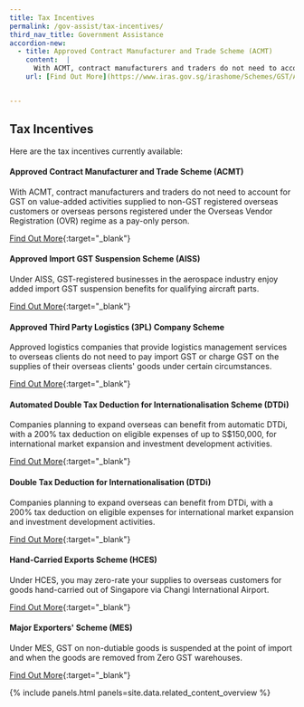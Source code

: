 ```yaml
---
title: Tax Incentives
permalink: /gov-assist/tax-incentives/
third_nav_title: Government Assistance
accordion-new:
  - title: Approved Contract Manufacturer and Trade Scheme (ACMT)
    content:  |
      With ACMT, contract manufacturers and traders do not need to account for GST on value-added activities supplied to non-GST registered overseas customers or overseas persons registered under the Overseas Vendor Registration (OVR) regime as a pay-only person.
    url: [Find Out More](https://www.iras.gov.sg/irashome/Schemes/GST/Approved-Contract-Manufacturer-and-Trader--ACMT--Scheme/){:target="_blank"}


---
```


## Tax Incentives

Here are the tax incentives currently available:

#### Approved Contract Manufacturer and Trade Scheme (ACMT)

With ACMT, contract manufacturers and traders do not need to account for GST on value-added activities supplied to non-GST registered overseas customers or overseas persons registered under the Overseas Vendor Registration (OVR) regime as a pay-only person.

[Find Out More](https://www.iras.gov.sg/irashome/Schemes/GST/Approved-Contract-Manufacturer-and-Trader--ACMT--Scheme/){:target="_blank"}

#### Approved Import GST Suspension Scheme (AISS)

Under AISS, GST-registered businesses in the aerospace industry enjoy added import GST suspension benefits for qualifying aircraft parts.

[Find Out More](https://www.iras.gov.sg/irashome/Schemes/GST/Approved-Import-GST-Suspension-Scheme--AISS-/){:target="_blank"}

#### Approved Third Party Logistics (3PL) Company Scheme

Approved logistics companies that provide logistics management services to overseas clients do not need to pay import GST or charge GST on the supplies of their overseas clients' goods under certain circumstances.

[Find Out More](https://www.iras.gov.sg/IRASHome/Schemes/GST/Approved-Third-Party-Logistics--3PL--Company-Scheme/){:target="_blank"}

#### Automated Double Tax Deduction for Internationalisation Scheme (DTDi)

Companies planning to expand overseas can benefit from automatic DTDi, with a 200% tax deduction on eligible expenses of up to S$150,000, for international market expansion and investment development activities.

[Find Out More](https://www.iras.gov.sg/irashome/Schemes/Businesses/Double-Tax-Deduction-for-Internationalisation-Scheme/){:target="_blank"}

#### Double Tax Deduction for Internationalisation (DTDi)

Companies planning to expand overseas can benefit from DTDi, with a 200% tax deduction on eligible expenses for international market expansion and investment development activities.

[Find Out More](https://www.enterprisesg.gov.sg/financial-assistance/tax-incentives/tax-incentives/double-tax-deduction-for-internationalisation){:target="_blank"}

#### Hand-Carried Exports Scheme (HCES)

Under HCES, you may zero-rate your supplies to overseas customers for goods hand-carried out of Singapore via Changi International Airport.

[Find Out More](https://www.iras.gov.sg/IRASHome/Schemes/GST/Hand-Carried-Exports-Scheme--HCES-/){:target="_blank"}

#### Major Exporters' Scheme (MES)

Under MES, GST on non-dutiable goods is suspended at the point of import and when the goods are removed from Zero GST warehouses.

[Find Out More](https://www.iras.gov.sg/irashome/Schemes/GST/Major-Exporter-Scheme--MES-/){:target="_blank"}

{% include panels.html panels=site.data.related_content_overview %}
